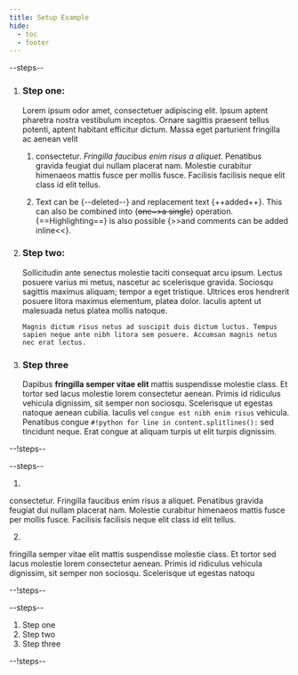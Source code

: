 ```yaml
---
title: Setup Example
hide:
  - toc
  - footer
---
```


--steps--

1. ### Step one:

    Lorem ipsum odor amet, consectetuer adipiscing elit. Ipsum aptent pharetra nostra vestibulum inceptos. Ornare sagittis praesent tellus potenti, aptent habitant efficitur dictum. Massa eget parturient fringilla ac aenean velit 
    
    1. 
        consectetur. _Fringilla faucibus enim risus a aliquet_. Penatibus gravida feugiat dui nullam placerat nam. Molestie curabitur himenaeos mattis fusce per mollis fusce. Facilisis facilisis neque elit class id elit tellus.

    2. 
        Text can be {--deleted--} and replacement text {++added++}. This can also be
        combined into {~~one~>a single~~} operation. {==Highlighting==} is also
        possible {>>and comments can be added inline<<}.

2. ### Step two:

    Sollicitudin ante senectus molestie taciti consequat arcu ipsum. Lectus posuere varius mi metus, nascetur ac scelerisque gravida. Sociosqu sagittis maximus aliquam; tempor a eget tristique. Ultrices eros hendrerit posuere litora maximus elementum, platea dolor. Iaculis aptent ut malesuada netus platea mollis natoque. 
    
    ```
    Magnis dictum risus netus ad suscipit duis dictum luctus. Tempus sapien neque ante nibh litora sem posuere. Accumsan magnis netus nec erat lectus.
    ```

3. ### Step three

    Dapibus **fringilla semper vitae elit** mattis suspendisse molestie class. Et tortor sed lacus molestie lorem consectetur aenean. Primis id ridiculus vehicula dignissim, sit semper non sociosqu. Scelerisque ut egestas natoque aenean cubilia. Iaculis vel `congue est nibh enim risus` vehicula. Penatibus congue `#!python for line in content.splitlines():` sed tincidunt neque. Erat congue at aliquam turpis ut elit turpis dignissim.

--!steps--


--steps--

1. 
  consectetur. Fringilla faucibus enim risus a aliquet. Penatibus gravida feugiat dui nullam placerat nam. Molestie curabitur himenaeos mattis fusce per mollis fusce. Facilisis facilisis neque elit class id elit tellus.

2. 
  fringilla semper vitae elit mattis suspendisse molestie class. Et tortor sed lacus molestie lorem consectetur aenean. Primis id ridiculus vehicula dignissim, sit semper non sociosqu. Scelerisque ut egestas natoqu

--!steps--

--steps--

1. Step one
2. Step two
3. Step three

--!steps--
  